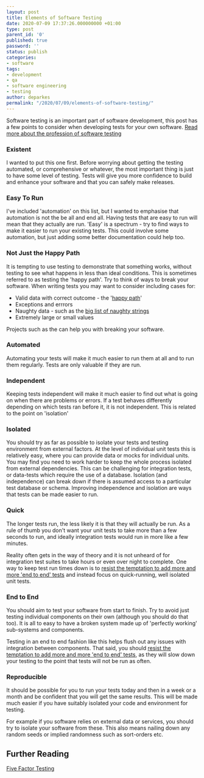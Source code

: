 ```yaml
---
layout: post
title: Elements of Software Testing
date: 2020-07-09 17:37:26.000000000 +01:00
type: post
parent_id: '0'
published: true
password: ''
status: publish
categories:
- software
tags:
- development
- qa
- software engineering
- testing
author: deparkes
permalink: "/2020/07/09/elements-of-software-testing/"
---
```

Software testing is an important part of software development, this post has a few points to consider when developing tests for your own software.
<a href="https://www.guru99.com/software-testing-career-complete-guide.html">Read more about the profession of software testing
</a>
<h3>Existent</h3>
I wanted to put this one first. Before worrying about getting the testing automated, or comprehensive or whatever, the most important thing is just to have some level of testing. Tests will give you more confidence to build and enhance your software and that you can safely make releases.
<h3>Easy To Run</h3>
I've included 'automation' on this list, but I wanted to emphasise that automation is not the be all and end all. Having tests that are easy to run will mean that they actually are run. 'Easy' is a spectrum - try to find ways to make it easier to run your existing tests. This could involve some automation, but just adding some better documentation could help too.
<h3>Not Just the Happy Path</h3>
It is tempting to use testing to demonstrate that something works, without testing to see what happens in less than ideal conditions. This is sometimes referred to as testing the 'happy path'. Try to think of ways to break your software. When writing tests you may want to consider including cases for:
<ul>
<li>Valid data with correct outcome - the '<a href="https://en.wikipedia.org/wiki/Happy_path">happy path</a>'</li>
<li>Exceptions and errrors</li>
<li>Naughty data - such as the <a href="https://github.com/minimaxir/big-list-of-naughty-strings">big list of naughty strings</a>
</li>
<li>Extremely large or small values</li>
</ul>
Projects such as the can help you with breaking your software.
<h3>Automated</h3>
Automating your tests will make it much easier to run them at all and to run them regularly. Tests are only valuable if they are run.
<h3>Independent</h3>
Keeping tests independent will make it much easier to find out what is going on when there are problems or errors. If a test behaves differently depending on which tests ran before it, it is not independent. This is related to the point on 'isolation'
<h3>Isolated</h3>
You should try as far as possible to isolate your tests and testing environment from external factors. At the level of individual unit tests this is relatively easy, where you can provide data or mocks for individual units. You may find you need to work harder to keep the whole process isolated from external dependencies.
This can be challenging for integration tests, or data-tests which require the use of a database. Isolation (and independence) can break down if there is assumed access to a particular test database or schema. Improving independence and isolation are ways that tests can be made easier to run.
<h3>Quick</h3>
The longer tests run, the less likely it is that they will actually be run. As a rule of thumb you don't want your unit tests to take more than a few seconds to run, and ideally integration tests would run in more like a few minutes.

Reality often gets in the way of theory and it is not unheard of for integration test suites to take hours or even over night to complete.
One way to keep test run times down is to <a href="https://testing.googleblog.com/2015/04/just-say-no-to-more-end-to-end-tests.html">resist the temptation to add more and more 'end to end' tests</a> and instead focus on quick-running, well isolated unit tests.
<h3>End to End</h3>
You should aim to test your software from start to finish. Try to avoid just testing individual components on their own (although you should do that too). It is all to easy to have a broken system made up of 'perfectly working' sub-systems and components.

Testing in an end to end fashion like this helps flush out any issues with integration between components. That said, you should <a href="https://testing.googleblog.com/2015/04/just-say-no-to-more-end-to-end-tests.html">resist the temptation to add more and more 'end to end' tests</a>, as they will slow down your testing to the point that tests will not be run as often.
<h3>Reproducible</h3>
It should be possible for you to run your tests today and then in a week or a month and be confident that you will get the same results. This will be made much easier if you have suitably isolated your code and environment for testing.

For example if you software relies on external data or services, you should try to isolate your software from these. This also means nailing down any random seeds or implied randomness such as sort-orders etc.
<h2>Further Reading</h2>
<a href="https://madeintandem.com/blog/five-factor-testing/" target="_blank" rel="noopener">Five Factor Testing</a>
